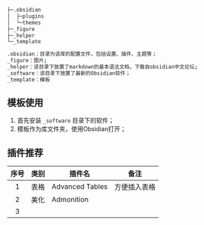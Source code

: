 ```sh
├─.obsidian
│  ├─plugins
│  └─themes
├─_figure
├─_helper
└─_template
```

```sh
.obsidian：目录为该库的配置文件，包括设置、插件、主题等；
_figure：图片;
_helper：该目录下放置了markdown的基本语法文档，下载自obsidian中文论坛;
_software：该目录下放置了最新的Obsidian软件；
_template：模板
```

## 模板使用
1. 首先安装 `_software` 目录下的软件；
2. 模板作为库文件夹，使用Obsidian打开；


## 插件推荐

| 序号 | 类别 | 插件名          | 备注         |
|:----:|:----:| --------------- | ------------ |
|  1   | 表格 | Advanced Tables | 方便插入表格 |
|  2   | 美化 | Admonition      |              |
|  3   |      |                 |              |


